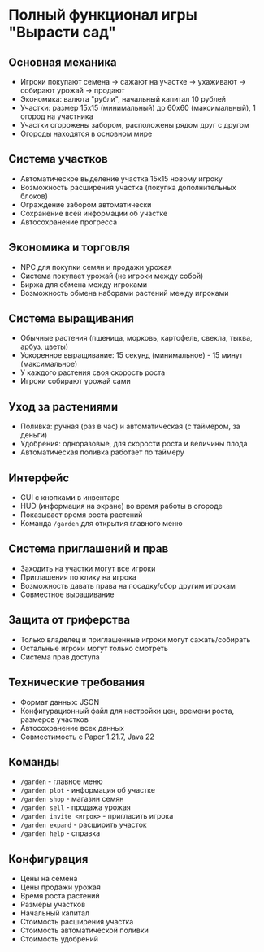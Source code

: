 # Полный функционал игры "Вырасти сад"

## Основная механика
- Игроки покупают семена → сажают на участке → ухаживают → собирают урожай → продают
- Экономика: валюта "рубли", начальный капитал 10 рублей
- Участки: размер 15х15 (минимальный) до 60х60 (максимальный), 1 огород на участника
- Участки огорожены забором, расположены рядом друг с другом
- Огороды находятся в основном мире

## Система участков
- Автоматическое выделение участка 15х15 новому игроку
- Возможность расширения участка (покупка дополнительных блоков)
- Ограждение забором автоматически
- Сохранение всей информации об участке
- Автосохранение прогресса

## Экономика и торговля
- NPC для покупки семян и продажи урожая
- Система покупает урожай (не игроки между собой)
- Биржа для обмена между игроками
- Возможность обмена наборами растений между игроками

## Система выращивания
- Обычные растения (пшеница, морковь, картофель, свекла, тыква, арбуз, цветы)
- Ускоренное выращивание: 15 секунд (минимальное) - 15 минут (максимальное)
- У каждого растения своя скорость роста
- Игроки собирают урожай сами

## Уход за растениями
- Поливка: ручная (раз в час) и автоматическая (с таймером, за деньги)
- Удобрения: одноразовые, для скорости роста и величины плода
- Автоматическая поливка работает по таймеру

## Интерфейс
- GUI с кнопками в инвентаре
- HUD (информация на экране) во время работы в огороде
- Показывает время роста растений
- Команда `/garden` для открытия главного меню

## Система приглашений и прав
- Заходить на участки могут все игроки
- Приглашения по клику на игрока
- Возможность давать права на посадку/сбор другим игрокам
- Совместное выращивание

## Защита от гриферства
- Только владелец и приглашенные игроки могут сажать/собирать
- Остальные игроки могут только смотреть
- Система прав доступа

## Технические требования
- Формат данных: JSON
- Конфигурационный файл для настройки цен, времени роста, размеров участков
- Автосохранение всех данных
- Совместимость с Paper 1.21.7, Java 22

## Команды
- `/garden` - главное меню
- `/garden plot` - информация об участке
- `/garden shop` - магазин семян
- `/garden sell` - продажа урожая
- `/garden invite <игрок>` - пригласить игрока
- `/garden expand` - расширить участок
- `/garden help` - справка

## Конфигурация
- Цены на семена
- Цены продажи урожая
- Время роста растений
- Размеры участков
- Начальный капитал
- Стоимость расширения участка
- Стоимость автоматической поливки
- Стоимость удобрений 
